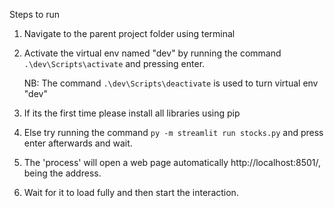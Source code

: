 Steps to run

1. Navigate to the parent project folder using  terminal

2. Activate the virtual env named "dev"
   by running the command `.\dev\Scripts\activate` 
   and pressing enter.

   NB: The command `.\dev\Scripts\deactivate` is used to turn
   virtual env "dev"

3. If its the first time please install all libraries using pip

4. Else try running the command `py -m streamlit run stocks.py`
   and press enter afterwards and wait.

5. The 'process' will open a web page automatically
    http://localhost:8501/, being the address.

6. Wait for it to load fully and then start the interaction.
